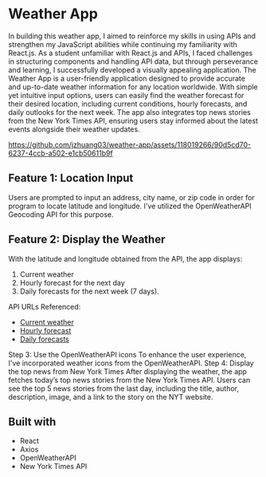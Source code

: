 <h1> Weather App </h1>

In building this weather app, I aimed to reinforce my skills in using APIs and strengthen my JavaScript abilities while continuing my familiarity with React.js. As a student unfamiliar with React.js and APIs, I faced challenges in structuring components and handling API data, but through perseverance and learning, I successfully developed a visually appealing application. The Weather App is a user-friendly application designed to provide accurate and up-to-date weather information for any location worldwide. With simple yet intuitive input options, users can easily find the weather forecast for their desired location, including current conditions, hourly forecasts, and daily outlooks for the next week. The app also integrates top news stories from the New York Times API, ensuring users stay informed about the latest events alongside their weather updates.

https://github.com/jzhuang03/weather-app/assets/118019266/90d5cd70-6237-4ccb-a502-e1cb50611b9f


<h2> Feature 1: Location Input </h2>
Users are prompted to input an address, city name, or zip code in order for program to locate latitude and longitude. I've utilized the OpenWeatherAPI Geocoding API for this purpose.

<h2> Feature 2: Display the Weather </h2>
With the latitude and longitude obtained from the API, the app displays:
<ol>
  <li> Current weather </li>
  <li> Hourly forecast for the next day </li>
  <li> Daily forecasts for the next week (7 days). </li>
</ol>

API URLs Referenced:
- [Current weather](https://openweathermap.org/current)
- [Hourly forecast](https://openweathermap.org/forecast5)
- [Daily forecasts](https://openweathermap.org/forecast16)


</h2> Step 3: Use the OpenWeatherAPI icons </h2>
To enhance the user experience, I've incorporated weather icons from the OpenWeatherAPI.

</h2> Step 4: Display the top news from New York Times </h2>
After displaying the weather, the app fetches today’s top news stories from the New York Times API. Users can see the top 5 news stories from the last day, including the title, author, description, image, and a link to the story on the NYT website.


<h2> Built with </h2>
<ul>
  <li> React </li>
  <li> Axios </li>
  <li> OpenWeatherAPI </li>
  <li> New York Times API </li>
</ul>




